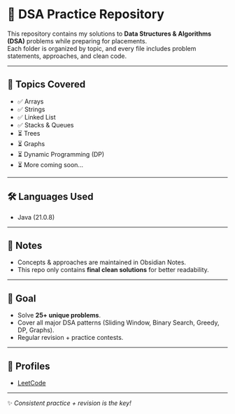 # 📘 DSA Practice Repository

This repository contains my solutions to **Data Structures & Algorithms (DSA)** problems while preparing for placements.  
Each folder is organized by topic, and every file includes problem statements, approaches, and clean code.

---

## 🚀 Topics Covered
- ✅ Arrays
- ✅ Strings
- ✅ Linked List
- ✅ Stacks & Queues
- ⏳ Trees
- ⏳ Graphs
- ⏳ Dynamic Programming (DP)
- ⏳ More coming soon...

---

## 🛠 Languages Used
- Java (21.0.8)

---

## 📌 Notes
- Concepts & approaches are maintained in Obsidian Notes.
- This repo only contains **final clean solutions** for better readability.

---

## 🎯 Goal
- Solve **25+ unique problems**.
- Cover all major DSA patterns (Sliding Window, Binary Search, Greedy, DP, Graphs).
- Regular revision + practice contests.

---

## 🔗 Profiles
- [LeetCode](https://leetcode.com/u/mostlySunny/)


---

✨ *Consistent practice + revision is the key!*  
